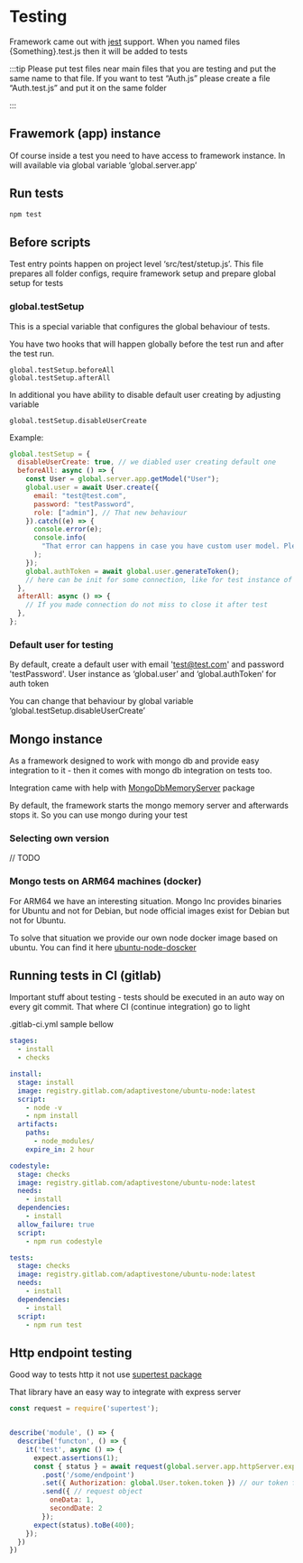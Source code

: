 # Testing

Framework came out with [jest](https://jestjs.io/) support. When you named files {Something}.test.js then it will be added to tests

:::tip
Please put test files near main files that you are testing and put the same name to that file.
If you want to test “Auth.js” please create a file “Auth.test.js” and put it on the same folder

:::

## Frawemork (app) instance

Of course inside a test you need to have access to framework instance. In will available via global variable ‘global.server.app’

## Run tests

```bash
npm test
```

## Before scripts

Test entry points happen on project level ‘src/test/stetup.js’. This file prepares all folder configs, require framework setup and prepare global setup for tests

### global.testSetup

This is a special variable that configures the global behaviour of tests.

You have two hooks that will happen globally before the test run and after the test run.

```
global.testSetup.beforeAll
global.testSetup.afterAll
```

In additional you have ability to disable default user creating by adjusting variable

```
global.testSetup.disableUserCreate
```

Example:

```js src/tests/setup.js on project level
global.testSetup = {
  disableUserCreate: true, // we diabled user creating default one
  beforeAll: async () => {
    const User = global.server.app.getModel("User");
    global.user = await User.create({
      email: "test@test.com",
      password: "testPassword",
      role: ["admin"], // That new behaviour
    }).catch((e) => {
      console.error(e);
      console.info(
        "That error can happens in case you have custom user model. Please use global.testSetup.disableUserCreate flag to skip user creating"
      );
    });
    global.authToken = await global.user.generateToken();
    // here can be init for some connection, like for test instance of elastic search or redis
  },
  afterAll: async () => {
    // If you made connection do not miss to close it after test
  },
};
```

### Default user for testing

By default, create a default user with email 'test@test.com' and password 'testPassword'. User instance as ‘global.user’ and ‘global.authToken’ for auth token

You can change that behaviour by global variable ‘global.testSetup.disableUserCreate’

## Mongo instance

As a framework designed to work with mongo db and provide easy integration to it - then it comes with mongo db integration on tests too.

Integration came with help with [MongoDbMemoryServer](https://github.com/nodkz/mongodb-memory-server) package

By default, the framework starts the mongo memory server and afterwards stops it. So you can use mongo during your test

### Selecting own version

// TODO

### Mongo tests on ARM64 machines (docker)

For ARM64 we have an interesting situation. Mongo Inc provides binaries for Ubuntu and not for Debian, but node official images exist for Debian but not for Ubuntu.

To solve that situation we provide our own node docker image based on ubuntu. You can find it here [ubuntu-node-doscker](https://gitlab.com/adaptivestone/ubuntu-node)

## Running tests in CI (gitlab)

Important stuff about testing - tests should be executed in an auto way on every git commit. That where CI (continue integration) go to light

.gitlab-ci.yml sample bellow

```yaml
stages:
  - install
  - checks

install:
  stage: install
  image: registry.gitlab.com/adaptivestone/ubuntu-node:latest
  script:
    - node -v
    - npm install
  artifacts:
    paths:
      - node_modules/
    expire_in: 2 hour

codestyle:
  stage: checks
  image: registry.gitlab.com/adaptivestone/ubuntu-node:latest
  needs:
    - install
  dependencies:
    - install
  allow_failure: true
  script:
    - npm run codestyle

tests:
  stage: checks
  image: registry.gitlab.com/adaptivestone/ubuntu-node:latest
  needs:
    - install
  dependencies:
    - install
  script:
    - npm run test
```

## Http endpoint testing

Good way to tests http it not use [supertest package](https://github.com/visionmedia/supertest)

That library have an easy way to integrate with express server   


```js
const request = require('supertest');


describe('module', () => {
  describe('functon', () => {
    it('test', async () => {
      expect.assertions(1);
      const { status } = await request(global.server.app.httpServer.express) // integration with express 
        .post('/some/endpoint')
        .set({ Authorization: global.User.token.token }) // our token for auth
        .send({ // request object 
          oneData: 1,
          secondDate: 2
        });
      expect(status).toBe(400);
    });
  })
})
```
